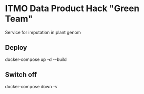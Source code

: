 # ITMO Data Product Hack "Green Team"
Service for imputation in plant genom
## Deploy
docker-compose up -d --build

## Switch off
docker-compose down -v

